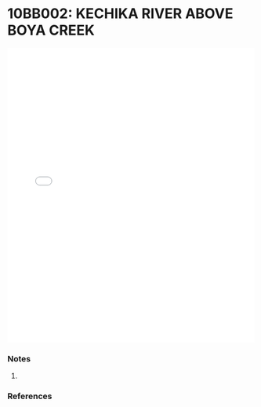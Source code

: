 # 10BB002: KECHIKA RIVER ABOVE BOYA CREEK

<iframe src="/distribution_estimation/_static/stations/10BB002_fdc.html" width="100%" height="600" frameborder="0"></iframe>

### Notes
1. 

### References

